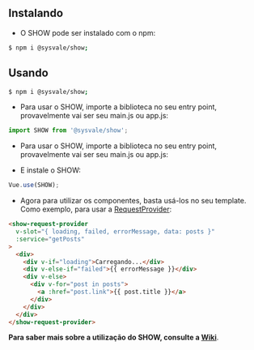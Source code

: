 ## Instalando

- O SHOW pode ser instalado com o npm:
```bash
$ npm i @sysvale/show;
```

## Usando


```bash
$ npm i @sysvale/show;
```

- Para usar o SHOW, importe a biblioteca no seu entry point, provavelmente vai ser seu main.js ou app.js:
```js
import SHOW from '@sysvale/show';
```

- Para usar o SHOW, importe a biblioteca no seu entry point, provavelmente vai ser seu main.js ou app.js:

- E instale o SHOW:
```js
Vue.use(SHOW);
```

- Agora para utilizar os componentes, basta usá-los no seu template. Como exemplo, para usar a 
[RequestProvider]():
```html
<show-request-provider
  v-slot="{ loading, failed, errorMessage, data: posts }"
  :service="getPosts"
>
  <div>
    <div v-if="loading">Carregando...</div>
    <div v-else-if="failed">{{ errorMessage }}</div>
    <div v-else>
      <div v-for="post in posts">
        <a :href="post.link">{{ post.title }}</a>
      </div>
    </div>
  </div>
</show-request-provider>
```

**Para saber mais sobre a utilização do SHOW, consulte a [Wiki](https://github.com/Sysvale/sys-hand-on-wheel/wiki)**.
